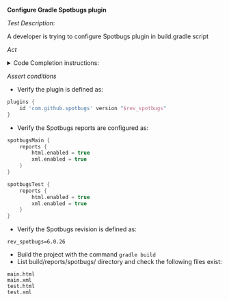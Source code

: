 **Configure Gradle Spotbugs plugin**

*Test Description*:

A developer is trying to configure Spotbugs plugin in build.gradle script

*Act*

<details>
<summary>Code Completion instructions:</summary>

- Open the project solution-or-component-generation/spring-boot/java
- Open the build.gradle file
- Move to `plugins` sections, enter the comment

```
//spotbugs
```

- Press Enter
- Accept the best suggested implementation using the TAB and ENTER keys
- Go to the line before `eclipse` section, enter the comment

```
// configure spotbugs to generate HTML and XML reports
```

- Press Enter
- Accept the best suggested implementation using the TAB and ENTER keys
- Open gradle.properties file
- Enter on a new line

```
rev_spotbugs=
```

- Press Enter
- Accept the best suggested implementation using the TAB and ENTER keys

</details>

*Assert conditions*

- Verify the plugin is defined as:

```groovy
plugins {
    id 'com.github.spotbugs' version "$rev_spotbugs"
}
```

- Verify the Spotbugs reports are configured as:

```groovy
spotbugsMain {
    reports {
        html.enabled = true
        xml.enabled = true
    }
}

spotbugsTest {
    reports {
        html.enabled = true
        xml.enabled = true
    }
}
```
- Verify the Spotbugs revision is defined as:

```
rev_spotbugs=6.0.26
```

- Build the project with the command `gradle build`
- List build/reports/spotbugs/ directory and check the following files exist:

```
main.html
main.xml
test.html
test.xml
```
